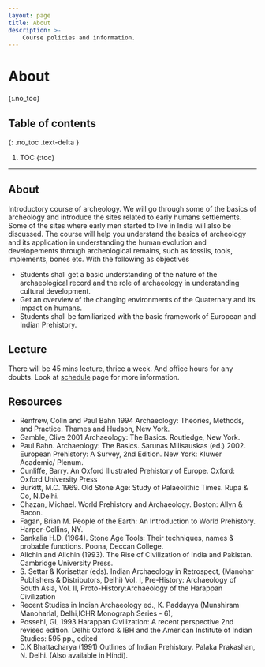 ```yaml
---
layout: page
title: About
description: >-
    Course policies and information.
---
```


# About
{:.no_toc}

## Table of contents
{: .no_toc .text-delta }

1. TOC
{:toc}

---

## About

Introductory course of archeology. We will go through some of the basics of archeology and introduce the sites related to early humans settlements. Some of the sites where early men started to live in India will also be discussed. The course will help you understand the basics of archeology and its application in understanding the human evolution and developements through archeological remains, such as fossils, tools, implements, bones etc. With the following as objectives

- Students shall get a basic understanding of the nature of the archaeological record and the role of archaeology in understanding cultural development.
- Get an overview of the changing environments of the Quaternary and its impact on humans.
- Students shall be familiarized with the basic framework of European and Indian Prehistory.


## Lecture

There will be 45 mins lecture, thrice a week. And office hours for any doubts. Look at [schedule](schedule.md) page for more information.

## Resources

- Renfrew, Colin and Paul Bahn 1994 Archaeology: Theories, Methods, and Practice. Thames and Hudson, New York.
- Gamble, Clive 2001 Archaeology: The Basics. Routledge, New York.
- Paul Bahn. Archaeology: The Basics. Sarunas Milisauskas (ed.) 2002. European Prehistory: A Survey, 2nd Edition. New York: Kluwer Academic/ Plenum.
- Cunliffe, Barry. An Oxford Illustrated Prehistory of Europe. Oxford: Oxford University Press
- Burkitt, M.C. 1969. Old Stone Age: Study of Palaeolithic Times. Rupa & Co, N.Delhi.
- Chazan, Michael. World Prehistory and Archaeology. Boston: Allyn & Bacon.
- Fagan, Brian M. People of the Earth: An Introduction to World Prehistory. Harper-Collins, NY.
- Sankalia H.D. (1964). Stone Age Tools: Their techniques, names & probable functions. Poona, Deccan College.
- Allchin and Allchin (1993). The Rise of Civilization of India and Pakistan. Cambridge University Press.
- S. Settar & Korisettar (eds). Indian Archaeology in Retrospect, (Manohar Publishers & Distributors, Delhi) Vol. I, Pre-History: Archaeology of South Asia, Vol. II, Proto-History:Archaeology of the Harappan Civilization
- Recent Studies in Indian Archaeology ed., K. Paddayya (Munshiram Manoharlal, Delhi,ICHR Monograph Series - 6),
- Possehl, GL 1993 Harappan Civilization: A recent perspective 2nd revised edition. Delhi: Oxford & IBH and the American Institute of Indian Studies: 595 pp., edited 
- D.K Bhattacharya (1991) Outlines of Indian Prehistory. Palaka Prakashan, N. Delhi. (Also available in Hindi).
